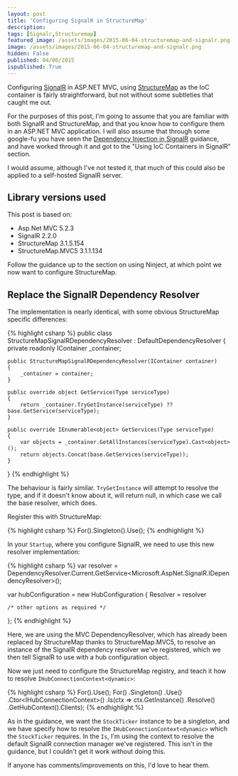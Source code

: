 ```yaml
---
layout: post
title: 'Configuring SignalR in StructureMap'
description: 
tags: [Signalr,Structuremap]
featured_image: /assets/images/2015-06-04-structuremap-and-signalr.png
image: /assets/images/2015-06-04-structuremap-and-signalr.png
hidden: False
published: 04/06/2015
ispublished: True
---
```

Configuring [SignalR](http://signalr.net/) in ASP.NET MVC, using [StructureMap](http://structuremap.github.io/structuremap/) as the IoC container is fairly straightforward, but not without some subtleties that caught me out.

For the purposes of this post, I'm going to assume that you are familiar with both SignalR and StructureMap, and that you know how to configure them in an ASP.NET MVC application. I will also assume that through some google-fu you have seen the [Dependency Injection in SignalR](http://www.asp.net/signalr/overview/advanced/dependency-injection) guidance, and have worked through it and got to the "Using IoC Containers in SignalR" section.

I would assume, although I've not tested it, that much of this could also be applied to a self-hosted SignalR server.

## Library versions used

This post is based on:

- Asp.Net MVC 5.2.3
- SignalR 2.2.0
- StructureMap 3.1.5.154
- StructureMap.MVC5 3.1.1.134

Follow the guidance up to the section on using Ninject, at which point we now want to configure StructureMap.

## Replace the SignalR Dependency Resolver

The implementation is nearly identical, with some obvious StructureMap specific differences:

{% highlight csharp %}
public class StructureMapSignalRDependencyResolver : DefaultDependencyResolver
{
    private readonly IContainer _container;

    public StructureMapSignalRDependencyResolver(IContainer container)
    {
   	    _container = container;
    }
    
    public override object GetService(Type serviceType)
    {
        return _container.TryGetInstance(serviceType) ?? base.GetService(serviceType);
    }
    
    public override IEnumerable<object> GetServices(Type serviceType)
    {
        var objects = _container.GetAllInstances(serviceType).Cast<object>();
        return objects.Concat(base.GetServices(serviceType));
    }
}
{% endhighlight %}    

The behaviour is fairly similar. `TryGetInstance` will attempt to resolve the type, and if it doesn't know about it, will return null, in which case we call the base resolver, which does.

Register this with StructureMap:

{% highlight csharp %}
For<IDependencyResolver>().Singleton().Use<StructureMapSignalRDependencyResolver>();
{% endhighlight %}    

In your `Startup`, where you configure SignalR, we need to use this new resolver implementation:

{% highlight csharp %}
var resolver = DependencyResolver.Current.GetService<Microsoft.AspNet.SignalR.IDependencyResolver>();
    
var hubConfiguration = new HubConfiguration
{
    Resolver = resolver

    /* other options as required */
};
{% endhighlight %}    

Here, we are using the MVC DependencyResolver, which has already been replaced by StructureMap thanks to StructureMap.MVC5, to resolve an instance of the SignalR dependency resolver we've registered, which we then tell SignalR to use with a hub configuration object.

Now we just need to configure the StructureMap registry, and teach it how to resolve `IHubConnectionContext<dynamic>`:

{% highlight csharp %}
For<IConnectionManager>().Use<ConnectionManager>();
For<IStockTicker>()
    .Singleton()
    .Use<StockTicker>()
    .Ctor<IHubConnectionContext<dynamic>>()
    .Is(ctx => ctx.GetInstance<IDependencyResolver>()
        .Resolve<IConnectionManager>()
        .GetHubContext<StockTickerHub>().Clients);
{% endhighlight %}    

As in the guidance, we want the `StockTicker` instance to be a singleton, and we have specify how to resolve the `IHubConnectionContext<dynamic>` which the `StockTicker` requires. In the `Is`, I'm using the context to resolve the default SignalR connection manager we've registered. This isn't in the guidance, but I couldn't get it work without doing this.

If anyone has comments/improvements on this, I'd love to hear them.

